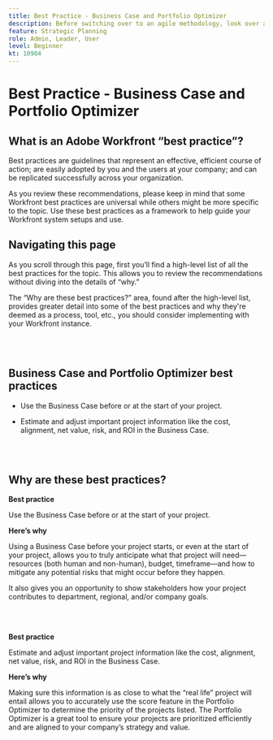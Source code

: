 ```yaml
---
title: Best Practice - Business Case and Portfolio Optimizer
description: Before switching over to an agile methodology, look over a few pieces of advice and questions to ask.
feature: Strategic Planning
role: Admin, Leader, User
level: Beginner
kt: 10904
---
```


# Best Practice - Business Case and Portfolio Optimizer

## What is an Adobe Workfront “best practice”? 

Best practices are guidelines that represent an effective, efficient course of action; are easily adopted by you and the users at your company; and can be replicated successfully across your organization. 

As you review these recommendations, please keep in mind that some Workfront best practices are universal while others might be more specific to the topic. Use these best practices as a framework to help guide your Workfront system setups and use.

## Navigating this page 

As you scroll through this page, first you’ll find a high-level list of all the best practices for the topic. This allows you to review the recommendations without diving into the details of “why.” 

The “Why are these best practices?” area, found after the high-level list, provides greater detail into some of the best practices and why they're deemed as a process, tool, etc., you should consider implementing with your Workfront instance. 

</br>
</br>

## Business Case and Portfolio Optimizer best practices 

* Use the Business Case before or at the start of your project.

* Estimate and adjust important project information like the cost, alignment, net value, risk, and ROI in the Business Case.

</br>
</br>

## Why are these best practices? 

**Best practice**

Use the Business Case before or at the start of your project.

**Here’s why**
 
Using a Business Case before your project starts, or even at the start of your project, allows you to truly anticipate what that project will need—resources (both human and non-human), budget, timeframe—and how to mitigate any potential risks that might occur before they happen.  

It also gives you an opportunity to show stakeholders how your project contributes to department, regional, and/or company goals. 

</br>
</br>

**Best practice**
 
Estimate and adjust important project information like the cost, alignment, net value, risk, and ROI in the Business Case.

**Here’s why**

Making sure this information is as close to what the “real life” project will entail allows you to accurately use the score feature in the Portfolio Optimizer to determine the priority of the projects listed. The Portfolio Optimizer is a great tool to ensure your projects are prioritized efficiently and are aligned to your company’s strategy and value. 
